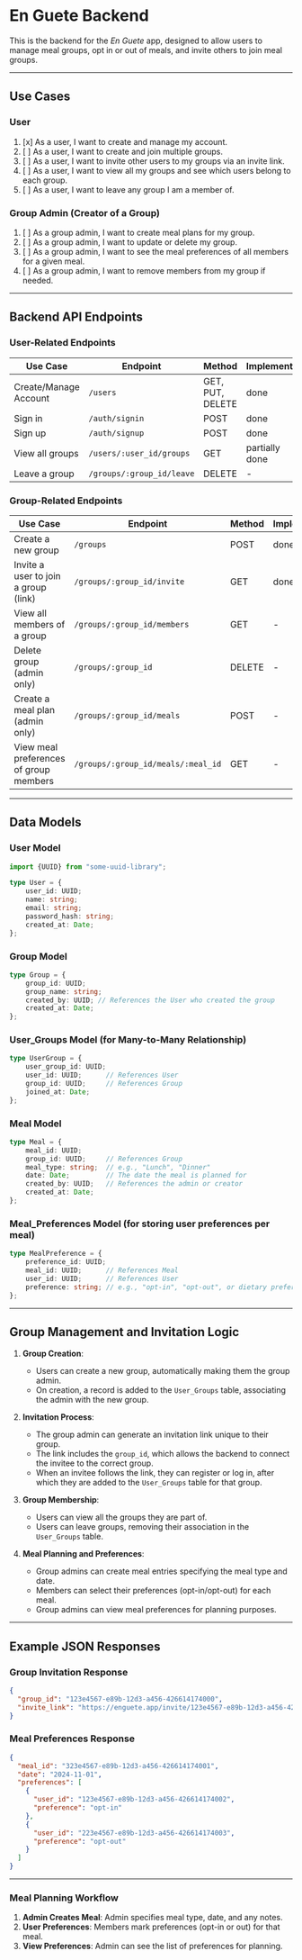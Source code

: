 # En Guete Backend

This is the backend for the *En Guete* app, designed to allow users to manage meal groups, opt in or out of meals, and
invite others to join meal groups.

---

## Use Cases

### User

1. [x] As a user, I want to create and manage my account.
2. [ ] As a user, I want to create and join multiple groups.
3. [ ] As a user, I want to invite other users to my groups via an invite link.
4. [ ] As a user, I want to view all my groups and see which users belong to each group.
5. [ ] As a user, I want to leave any group I am a member of.

### Group Admin (Creator of a Group)

1. [ ] As a group admin, I want to create meal plans for my group.
2. [ ] As a group admin, I want to update or delete my group.
3. [ ] As a group admin, I want to see the meal preferences of all members for a given meal.
4. [ ] As a group admin, I want to remove members from my group if needed.

---

## Backend API Endpoints

### User-Related Endpoints

| **Use Case**          | **Endpoint**              | **Method**       | **Implemented** |
|-----------------------|---------------------------|------------------|-----------------|
| Create/Manage Account | `/users`                  | GET, PUT, DELETE | done            |
| Sign in               | `/auth/signin`            | POST             | done            |
| Sign up               | `/auth/signup`            | POST             | done            |
| View all groups       | `/users/:user_id/groups`  | GET              | partially done  |
| Leave a group         | `/groups/:group_id/leave` | DELETE           | -               |

### Group-Related Endpoints

| **Use Case**                           | **Endpoint**                       | **Method** | **Implemented** |
|----------------------------------------|------------------------------------|------------|-----------------|
| Create a new group                     | `/groups`                          | POST       | done            |
| Invite a user to join a group (link)   | `/groups/:group_id/invite`         | GET        | done            |
| View all members of a group            | `/groups/:group_id/members`        | GET        | -               |
| Delete group (admin only)              | `/groups/:group_id`                | DELETE     | -               |
| Create a meal plan (admin only)        | `/groups/:group_id/meals`          | POST       | -               |
| View meal preferences of group members | `/groups/:group_id/meals/:meal_id` | GET        | -               |

---

## Data Models

### User Model

```typescript
import {UUID} from "some-uuid-library";

type User = {
    user_id: UUID;
    name: string;
    email: string;
    password_hash: string;
    created_at: Date;
};
```

### Group Model

```typescript
type Group = {
    group_id: UUID;
    group_name: string;
    created_by: UUID; // References the User who created the group
    created_at: Date;
};
```

### User_Groups Model (for Many-to-Many Relationship)

```typescript
type UserGroup = {
    user_group_id: UUID;
    user_id: UUID;      // References User
    group_id: UUID;     // References Group
    joined_at: Date;
};
```

### Meal Model

```typescript
type Meal = {
    meal_id: UUID;
    group_id: UUID;     // References Group
    meal_type: string;  // e.g., "Lunch", "Dinner"
    date: Date;         // The date the meal is planned for
    created_by: UUID;   // References the admin or creator
    created_at: Date;
};
```

### Meal_Preferences Model (for storing user preferences per meal)

```typescript
type MealPreference = {
    preference_id: UUID;
    meal_id: UUID;      // References Meal
    user_id: UUID;      // References User
    preference: string; // e.g., "opt-in", "opt-out", or dietary preferences
};
```

---

## Group Management and Invitation Logic

1. **Group Creation**:
    - Users can create a new group, automatically making them the group admin.
    - On creation, a record is added to the `User_Groups` table, associating the admin with the new group.

2. **Invitation Process**:
    - The group admin can generate an invitation link unique to their group.
    - The link includes the `group_id`, which allows the backend to connect the invitee to the correct group.
    - When an invitee follows the link, they can register or log in, after which they are added to the `User_Groups`
      table for that group.

3. **Group Membership**:
    - Users can view all the groups they are part of.
    - Users can leave groups, removing their association in the `User_Groups` table.

4. **Meal Planning and Preferences**:
    - Group admins can create meal entries specifying the meal type and date.
    - Members can select their preferences (opt-in/opt-out) for each meal.
    - Group admins can view meal preferences for planning purposes.

---

## Example JSON Responses

### Group Invitation Response

```json
{
  "group_id": "123e4567-e89b-12d3-a456-426614174000",
  "invite_link": "https://enguete.app/invite/123e4567-e89b-12d3-a456-426614174000"
}
```

### Meal Preferences Response

```json
{
  "meal_id": "323e4567-e89b-12d3-a456-426614174001",
  "date": "2024-11-01",
  "preferences": [
    {
      "user_id": "123e4567-e89b-12d3-a456-426614174002",
      "preference": "opt-in"
    },
    {
      "user_id": "223e4567-e89b-12d3-a456-426614174003",
      "preference": "opt-out"
    }
  ]
}
```

---

### Meal Planning Workflow

1. **Admin Creates Meal**: Admin specifies meal type, date, and any notes.
2. **User Preferences**: Members mark preferences (opt-in or out) for that meal.
3. **View Preferences**: Admin can see the list of preferences for planning.
